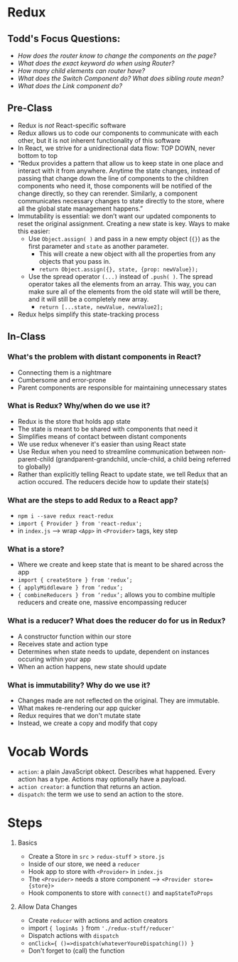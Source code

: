 Redux
=====

## Todd's Focus Questions:
- _How does the router know to change the components on the page?_
- _What does the exact keyword do when using Router?_
- _How many child elements can router have?_
- _What does the Switch Component do? What does sibling route mean?_
- _What does the Link component do?_

## Pre-Class
- Redux is _not_ React-specific software
- Redux allows us to code our components to communicate with each other, but it is not inherent functionality of this software
- In React, we strive for a unidirectional data flow: TOP DOWN, never bottom to top
- "Redux provides a pattern that allow us to keep state in one place and interact with it from anywhere. Anytime the state changes, instead of passing that change down the line of components to the children components who need it, those components will be notified of the change directly, so they can rerender. Similarly, a component communicates necessary changes to state directly to the store, where all the global state management happens.”
- Immutability is essential: we don’t want our updated components to reset the original assignment. Creating a new state is key. Ways to make this easier: 
    - Use `Object.assign( )` and pass in a new empty object (`{}`) as the first parameter and `state` as another parameter. 
        - This will create a new object with all the properties from any objects that you pass in.
        - `return Object.assign({}, state, {prop: newValue});`
    - Use the spread operator `(...)` instead of `.push( )`. The spread operator takes all the elements from an array. This way, you can make sure all of the elements from the old state will wtill be there, and it will still be a completely new array.
        - `return [...state, newValue, newValue2];`
- Redux helps simplify this state-tracking process

## In-Class
### What's the problem with distant components in React?
- Connecting them is a nightmare
- Cumbersome and error-prone
- Parent components are responsible for maintaining unnecessary states

### What is Redux? Why/when do we use it?
- Redux is the store that holds app state
- The state is meant to be shared with components that need it
- Simplifies means of contact between distant components
- We use redux whenever it's easier than using React state
- Use Redux when you need to streamline communication between non-parent-child (grandparent-grandchild, uncle-child, a child being referred to globally)
- Rather than explicitly telling React to update state, we tell Redux that an action occured. The reducers decide how to update their state(s)

### What are the steps to add Redux to a React app?
- `npm i --save redux react-redux`
- `import { Provider } from 'react-redux';` 
- in `index.js` --> wrap `<App>` in `<Provider>` tags, key step

### What is a store?
- Where we create and keep state that is meant to be shared across the app
- `import { createStore } from 'redux’;`
- `{ applyMiddleware } from ‘redux’; `
- `{ combineReducers } from ‘redux’;` allows you to combine multiple reducers and create one, massive encompassing reducer

### What is a reducer? What does the reducer do for us in Redux?
- A constructor function within our store
- Receives state and action type
- Determines when state needs to update, dependent on instances occuring within your app
- When an action happens, new state should update

### What is immutability? Why do we use it?
- Changes made are not reflected on the original. They are immutable.
- What makes re-rendering our app quicker
- Redux requires that we don't mutate state
- Instead, we create a copy and modify that copy

# Vocab Words
- `action`: a plain JavaScript obkect. Describes what happened. Every action has a type. Actions may optionally have a payload.
- `action creator`: a function that returns an action.
- `dispatch`: the term we use to send an action to the store.

# Steps
1. Basics
    - Create a Store in `src` > `redux-stuff` > `store.js`
    - Inside of our store, we need a `reducer`
    - Hook app to store with `<Provider>` in `index.js`
    - The `<Provider>` needs a store component --> `<Provider store={store}>`
    - Hook components to store with `connect()` and `mapStateToProps`

2. Allow Data Changes
    - Create `reducer` with actions and action creators
    - import `{ loginAs }` from `'./redux-stuff/reducer'`
    - Dispatch actions with `dispatch`
    - `onClick={ ()=>dispatch(whateverYoureDispatching()) }`
    - Don't forget to (call) the function

